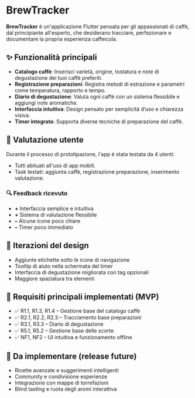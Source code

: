 # BrewTracker

**BrewTracker** è un'applicazione Flutter pensata per gli appassionati di caffè, dal principiante all'esperto, che desiderano tracciare, perfezionare e documentare la propria esperienza caffeicola.

## ✨ Funzionalità principali

- **Catalogo caffè**: Inserisci varietà, origine, tostatura e note di degustazione dei tuoi caffè preferiti.
- **Registrazione preparazioni**: Registra metodi di estrazione e parametri come temperatura, rapporto e tempo.
- **Diario di degustazione**: Valuta ogni caffè con un sistema flessibile e aggiungi note aromatiche.
- **Interfaccia intuitiva**: Design pensato per semplicità d’uso e chiarezza visiva.
- **Timer integrato**: Supporta diverse tecniche di preparazione del caffè.

## 🧪 Valutazione utente

Durante il processo di prototipazione, l'app è stata testata da 4 utenti:
- Tutti abituati all'uso di app mobili.
- Task testati: aggiunta caffè, registrazione preparazione, inserimento valutazione.

### 🔍 Feedback ricevuto
- **+** Interfaccia semplice e intuitiva
- **+** Sistema di valutazione flessibile
- **–** Alcune icone poco chiare
- **–** Timer poco immediato

## 🔁 Iterazioni del design

- Aggiunte etichette sotto le icone di navigazione
- Tooltip di aiuto nella schermata del timer
- Interfaccia di degustazione migliorata con tag opzionali
- Maggiore spaziatura tra elementi

## 📲 Requisiti principali implementati (MVP)

- ✅ R1.1, R1.3, R1.4 – Gestione base del catalogo caffè
- ✅ R2.1, R2.2, R2.3 – Tracciamento base preparazioni
- ✅ R3.1, R3.3 – Diario di degustazione
- ✅ R5.1, R5.2 – Gestione base delle scorte
- ✅ NF1, NF2 – UI intuitiva e funzionamento offline

## 🚧 Da implementare (release future)

- Ricette avanzate e suggerimenti intelligenti
- Community e condivisione esperienze
- Integrazione con mappe di torrefazioni
- Blind tasting e ruota degli aromi interattiva